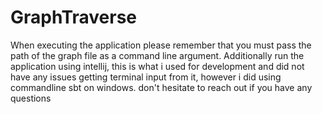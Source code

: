 # GraphTraverse
When executing the application please remember that you must pass
the path of the graph file as a command line argument. Additionally run the application using intellij, 
this is what i used for development and did not have any issues getting terminal input from it, however i did using commandline sbt on windows. don't hesitate to reach out if you have any questions
